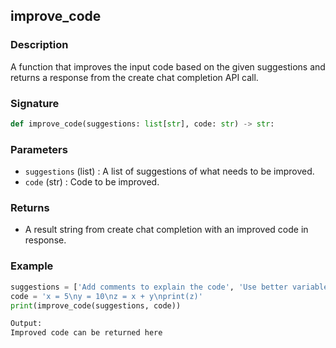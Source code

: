## improve_code

### Description

A function that improves the input code based on the given suggestions and returns a response from the create chat completion API call.

### Signature
```python
def improve_code(suggestions: list[str], code: str) -> str:
```

### Parameters
* `suggestions` (list) : A list of suggestions of what needs to be improved.
* `code` (str) : Code to be improved.

### Returns
* A result string from create chat completion with an improved code in response.

### Example
```python
suggestions = ['Add comments to explain the code', 'Use better variable names']
code = 'x = 5\ny = 10\nz = x + y\nprint(z)'
print(improve_code(suggestions, code))
```

```python
Output:
Improved code can be returned here
```